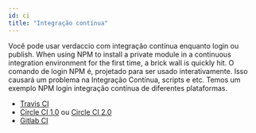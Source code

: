 ```yaml
---
id: ci
title: "Integração contínua"
---
```

Você pode usar verdaccio com integração contínua enquanto login ou publish. When using NPM to install a private module in a continuous integration environment for the first time, a brick wall is quickly hit. O comando de login NPM é, projetado para ser usado interativamente. Isso causará um problema na Integração Contínua, scripts e etc. Temos um exemplo NPM login integração contínua de diferentes plataformas.

- [Travis CI](https://remysharp.com/2015/10/26/using-travis-with-private-npm-deps)
- [Circle CI 1.0](https://circleci.com/docs/1.0/npm-login/) ou [Circle CI 2.0](https://circleci.com/docs/2.0/deployment-integrations/#npm)
- [Gitlab CI](https://www.exclamationlabs.com/blog/continuous-deployment-to-npm-using-gitlab-ci/)